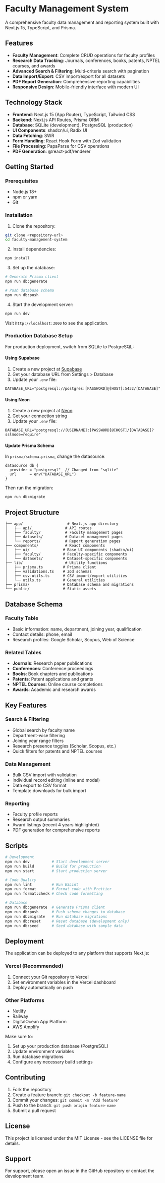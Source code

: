 # Faculty Management System

A comprehensive faculty data management and reporting system built with Next.js 15, TypeScript, and Prisma.

## Features

- **Faculty Management**: Complete CRUD operations for faculty profiles
- **Research Data Tracking**: Journals, conferences, books, patents, NPTEL courses, and awards
- **Advanced Search & Filtering**: Multi-criteria search with pagination
- **Data Import/Export**: CSV import/export for all datasets
- **PDF Report Generation**: Comprehensive reporting capabilities
- **Responsive Design**: Mobile-friendly interface with modern UI

## Technology Stack

- **Frontend**: Next.js 15 (App Router), TypeScript, Tailwind CSS
- **Backend**: Next.js API Routes, Prisma ORM
- **Database**: SQLite (development), PostgreSQL (production)
- **UI Components**: shadcn/ui, Radix UI
- **Data Fetching**: SWR
- **Form Handling**: React Hook Form with Zod validation
- **File Processing**: PapaParse for CSV operations
- **PDF Generation**: @react-pdf/renderer

## Getting Started

### Prerequisites

- Node.js 18+ 
- npm or yarn
- Git

### Installation

1. Clone the repository:
```bash
git clone <repository-url>
cd faculty-management-system
```

2. Install dependencies:
```bash
npm install
```

3. Set up the database:
```bash
# Generate Prisma client
npm run db:generate

# Push database schema
npm run db:push
```

4. Start the development server:
```bash
npm run dev
```

Visit `http://localhost:3000` to see the application.

### Production Database Setup

For production deployment, switch from SQLite to PostgreSQL:

#### Using Supabase

1. Create a new project at [Supabase](https://supabase.com)
2. Get your database URL from Settings > Database
3. Update your `.env` file:
```env
DATABASE_URL="postgresql://postgres:[PASSWORD]@[HOST]:5432/[DATABASE]"
```

#### Using Neon

1. Create a new project at [Neon](https://neon.tech)
2. Get your connection string
3. Update your `.env` file:
```env
DATABASE_URL="postgresql://[USERNAME]:[PASSWORD]@[HOST]/[DATABASE]?sslmode=require"
```

#### Update Prisma Schema

In `prisma/schema.prisma`, change the datasource:

```prisma
datasource db {
  provider = "postgresql"  // Changed from "sqlite"
  url      = env("DATABASE_URL")
}
```

Then run the migration:
```bash
npm run db:migrate
```

## Project Structure

```
├── app/                    # Next.js app directory
│   ├── api/               # API routes
│   ├── faculty/           # Faculty management pages
│   ├── datasets/          # Dataset management pages
│   └── reports/           # Report generation pages
├── components/            # React components
│   ├── ui/               # Base UI components (shadcn/ui)
│   ├── faculty/          # Faculty-specific components
│   └── datasets/         # Dataset-specific components
├── lib/                   # Utility functions
│   ├── prisma.ts         # Prisma client
│   ├── validations.ts    # Zod schemas
│   ├── csv-utils.ts      # CSV import/export utilities
│   └── utils.ts          # General utilities
├── prisma/               # Database schema and migrations
└── public/               # Static assets
```

## Database Schema

### Faculty Table
- Basic information: name, department, joining year, qualification
- Contact details: phone, email
- Research profiles: Google Scholar, Scopus, Web of Science

### Related Tables
- **Journals**: Research paper publications
- **Conferences**: Conference proceedings
- **Books**: Book chapters and publications
- **Patents**: Patent applications and grants
- **NPTEL Courses**: Online course completions
- **Awards**: Academic and research awards

## Key Features

### Search & Filtering
- Global search by faculty name
- Department-wise filtering
- Joining year range filters
- Research presence toggles (Scholar, Scopus, etc.)
- Quick filters for patents and NPTEL courses

### Data Management
- Bulk CSV import with validation
- Individual record editing (inline and modal)
- Data export to CSV format
- Template downloads for bulk import

### Reporting
- Faculty profile reports
- Research output summaries
- Award listings (recent 4 years highlighted)
- PDF generation for comprehensive reports

## Scripts

```bash
# Development
npm run dev          # Start development server
npm run build        # Build for production
npm run start        # Start production server

# Code Quality
npm run lint         # Run ESLint
npm run format       # Format code with Prettier
npm run format:check # Check code formatting

# Database
npm run db:generate  # Generate Prisma client
npm run db:push      # Push schema changes to database
npm run db:migrate   # Run database migrations
npm run db:reset     # Reset database (development only)
npm run db:seed      # Seed database with sample data
```

## Deployment

The application can be deployed to any platform that supports Next.js:

### Vercel (Recommended)
1. Connect your Git repository to Vercel
2. Set environment variables in the Vercel dashboard
3. Deploy automatically on push

### Other Platforms
- Netlify
- Railway
- DigitalOcean App Platform
- AWS Amplify

Make sure to:
1. Set up your production database (PostgreSQL)
2. Update environment variables
3. Run database migrations
4. Configure any necessary build settings

## Contributing

1. Fork the repository
2. Create a feature branch: `git checkout -b feature-name`
3. Commit your changes: `git commit -m 'Add feature'`
4. Push to the branch: `git push origin feature-name`
5. Submit a pull request

## License

This project is licensed under the MIT License - see the LICENSE file for details.

## Support

For support, please open an issue in the GitHub repository or contact the development team.